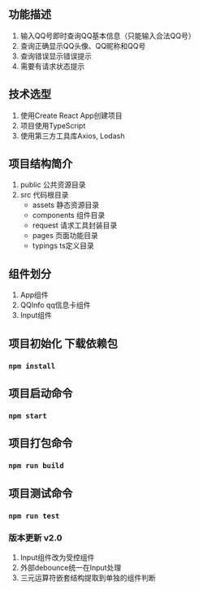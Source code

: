 ## 功能描述

1. 输入QQ号即时查询QQ基本信息（只能输入合法QQ号）
2. 查询正确显示QQ头像、QQ昵称和QQ号
3. 查询错误显示错误提示
4. 需要有请求状态提示


## 技术选型

1. 使用Create React App创建项目
2. 项目使用TypeScript
3. 使用第三方工具库Axios, Lodash


## 项目结构简介

1. public 公共资源目录
2. src 代码根目录
    - assets 静态资源目录
    - components 组件目录
    - request 请求工具封装目录
    - pages 页面功能目录
    - typings ts定义目录


## 组件划分

1. App组件
2. QQInfo qq信息卡组件
3. Input组件

## 项目初始化 下载依赖包

### `npm install`

## 项目启动命令

### `npm start`

## 项目打包命令

### `npm run build`

## 项目测试命令

### `npm run test`


### 版本更新 v2.0

1. Input组件改为受控组件
2. 外部debounce统一在Input处理
3. 三元运算符嵌套结构提取到单独的组件判断